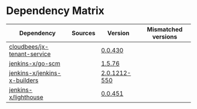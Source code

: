 # Dependency Matrix

Dependency | Sources | Version | Mismatched versions
---------- | ------- | ------- | -------------------
[cloudbees/jx-tenant-service](https://github.com/cloudbees/jx-tenant-service) |  | [0.0.430](https://github.com/cloudbees/jx-tenant-service/releases/tag/v0.0.430) | 
[jenkins-x/go-scm](https://github.com/jenkins-x/go-scm) |  | [1.5.76]() | 
[jenkins-x/jenkins-x-builders](https://github.com/jenkins-x/jenkins-x-builders) |  | [2.0.1212-550]() | 
[jenkins-x/lighthouse](https://github.com/jenkins-x/lighthouse) |  | [0.0.451]() | 
